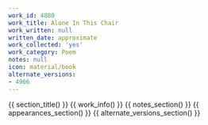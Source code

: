 ```yaml
---
work_id: 4080
work_title: Alone In This Chair
work_written: null
written_date: approximate
work_collected: 'yes'
work_category: Poem
notes: null
icon: material/book
alternate_versions:
- 4966
---
```


{{ section_title() }}
{{ work_info() }}
{{ notes_section() }}
{{ appearances_section() }}
{{ alternate_versions_section() }}